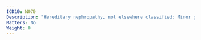 ```yaml
---
ICD10: N070
Description: "Hereditary nephropathy, not elsewhere classified: Minor glomerular abnormality"
Matters: No
Weight: 0
---
```

